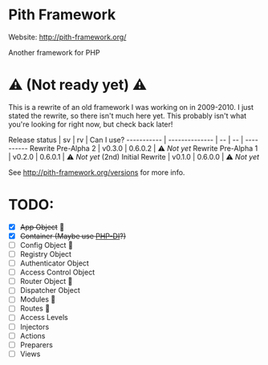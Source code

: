 # Pith Framework
Website: http://pith-framework.org/ 

Another framework for PHP

# :warning: **(Not ready yet)** :warning:

This is a rewrite of an old framework I was working on in 2009-2010. I just stated the rewrite, so there isn't much here yet. This probably isn't what you're looking for right now, but check back later!


Release status | sv | rv | Can I use?
----------- | -------------- | -- | -- | ----------
Rewrite Pre-Alpha 2 | v0.3.0 | 0.6.0.2 | :warning: *Not yet*
Rewrite Pre-Alpha 1 | v0.2.0 | 0.6.0.1 | :warning: *Not yet*
(2nd) Initial Rewrite | v0.1.0 | 0.6.0.0 | :warning: *Not yet*

See http://pith-framework.org/versions for more info.



# TODO:

- [x] <del>App Object</del> :wrench:
- [x] <del>Container (Maybe use [PHP-DI](https://github.com/PHP-DI/PHP-DI)?)</del>
- [ ] Config Object :wrench:
- [ ] Registry Object
- [ ] Authenticator Object
- [ ] Access Control Object
- [ ] Router Object :wrench:
- [ ] Dispatcher Object
- [ ] Modules :wrench:
- [ ] Routes :wrench:
- [ ] Access Levels
- [ ] Injectors
- [ ] Actions
- [ ] Preparers
- [ ] Views